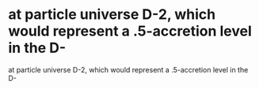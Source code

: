 # at particle universe D-2, which would represent a .5-accretion level in the D-

at particle universe D-2, which would represent a .5-accretion level in the D-